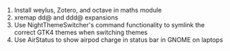 1. Install weylus, Zotero, and octave in maths module
2. xremap dd@ and ddd@ expansions
4. Use NightThemeSwitcher's command functionality to symlink the correct GTK4 themes when switching themes
5. Use AirStatus to show airpod charge in status bar in GNOME on laptops
